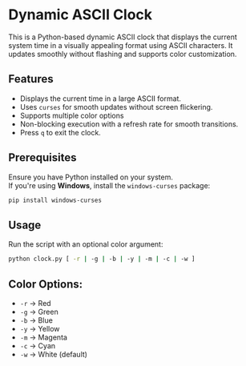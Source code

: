 # Dynamic ASCII Clock

This is a Python-based dynamic ASCII clock that displays the current system time in a visually appealing format using ASCII characters. It updates smoothly without flashing and supports color customization.

## Features
- Displays the current time in a large ASCII format.
- Uses `curses` for smooth updates without screen flickering.
- Supports multiple color options
- Non-blocking execution with a refresh rate for smooth transitions.
- Press `q` to exit the clock.

## Prerequisites

Ensure you have Python installed on your system.  
If you're using **Windows**, install the `windows-curses` package:

```sh
pip install windows-curses
```

## Usage

Run the script with an optional color argument:

```sh
python clock.py [ -r | -g | -b | -y | -m | -c | -w ]
```

## Color Options:
- `-r` → Red
- `-g` → Green
- `-b` → Blue
- `-y` → Yellow
- `-m` → Magenta
- `-c` → Cyan
- `-w` → White (default)
